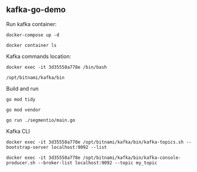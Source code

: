 kafka-go-demo
-----

Run kafka container:
```
docker-compose up -d

docker container ls
```

Kafka commands location:
```
docker exec -it 3d35558a778e /bin/bash

/opt/bitnami/kafka/bin
```

Build and run
```
go mod tidy

go mod vendor

go run ./segmentio/main.go
```

Kafka CLI
```
docker exec -it 3d35558a778e /opt/bitnami/kafka/bin/kafka-topics.sh --bootstrap-server localhost:9092 --list

docker exec -it 3d35558a778e /opt/bitnami/kafka/bin/kafka-console-producer.sh --broker-list localhost:9092 --topic my_topic

```